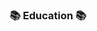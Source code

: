 <div align="center">
<h3 align="center"><b>📚 Education 📚</b></h3>
</br>
<p align="center">

</p>


</div>
